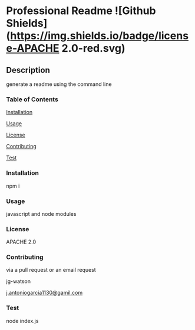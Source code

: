 # Professional Readme ![Github Shields](https://img.shields.io/badge/license-APACHE 2.0-red.svg)


  ## Description


generate a readme using the command line 

### Table of Contents

[Installation](#installation)

[Usage](#usage)

[License](#license)

[Contributing](#contributing)

[Test](#test)



### Installation


npm i


### Usage


javascript and node modules


### License


APACHE 2.0


### Contributing


via a pull request or an email request

jg-watson

j.antoniogarcia1130@gamil.com


### Test


node index.js

